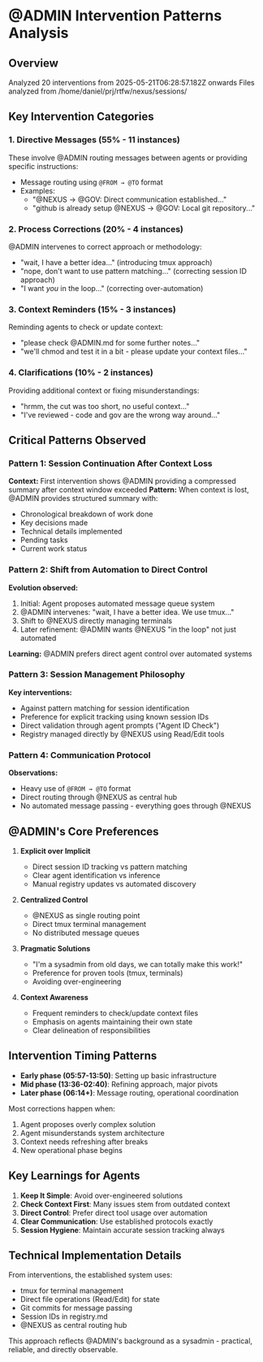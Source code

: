 # @ADMIN Intervention Patterns Analysis

## Overview
Analyzed 20 interventions from 2025-05-21T06:28:57.182Z onwards
Files analyzed from /home/daniel/prj/rtfw/nexus/sessions/

## Key Intervention Categories

### 1. **Directive Messages** (55% - 11 instances)
These involve @ADMIN routing messages between agents or providing specific instructions:
- Message routing using `@FROM → @TO` format
- Examples:
  - "@NEXUS → @GOV: Direct communication established..."
  - "github is already setup @NEXUS → @GOV: Local git repository..."

### 2. **Process Corrections** (20% - 4 instances)
@ADMIN intervenes to correct approach or methodology:
- "wait, I have a better idea..." (introducing tmux approach)
- "nope, don't want to use pattern matching..." (correcting session ID approach)
- "I want *you* in the loop..." (correcting over-automation)

### 3. **Context Reminders** (15% - 3 instances)
Reminding agents to check or update context:
- "please check @ADMIN.md for some further notes..."
- "we'll chmod and test it in a bit - please update your context files..."

### 4. **Clarifications** (10% - 2 instances)
Providing additional context or fixing misunderstandings:
- "hrmm, the cut was too short, no useful context..."
- "I've reviewed - code and gov are the wrong way around..."

## Critical Patterns Observed

### Pattern 1: Session Continuation After Context Loss
**Context:** First intervention shows @ADMIN providing a compressed summary after context window exceeded
**Pattern:** When context is lost, @ADMIN provides structured summary with:
- Chronological breakdown of work done
- Key decisions made
- Technical details implemented
- Pending tasks
- Current work status

### Pattern 2: Shift from Automation to Direct Control
**Evolution observed:**
1. Initial: Agent proposes automated message queue system
2. @ADMIN intervenes: "wait, I have a better idea. We use tmux..."
3. Shift to @NEXUS directly managing terminals
4. Later refinement: @ADMIN wants @NEXUS "in the loop" not just automated

**Learning:** @ADMIN prefers direct agent control over automated systems

### Pattern 3: Session Management Philosophy
**Key interventions:**
- Against pattern matching for session identification
- Preference for explicit tracking using known session IDs
- Direct validation through agent prompts ("Agent ID Check")
- Registry managed directly by @NEXUS using Read/Edit tools

### Pattern 4: Communication Protocol
**Observations:**
- Heavy use of `@FROM → @TO` format
- Direct routing through @NEXUS as central hub
- No automated message passing - everything goes through @NEXUS

## @ADMIN's Core Preferences

1. **Explicit over Implicit**
   - Direct session ID tracking vs pattern matching
   - Clear agent identification vs inference
   - Manual registry updates vs automated discovery

2. **Centralized Control**
   - @NEXUS as single routing point
   - Direct tmux terminal management
   - No distributed message queues

3. **Pragmatic Solutions**
   - "I'm a sysadmin from old days, we can totally make this work!"
   - Preference for proven tools (tmux, terminals)
   - Avoiding over-engineering

4. **Context Awareness**
   - Frequent reminders to check/update context files
   - Emphasis on agents maintaining their own state
   - Clear delineation of responsibilities

## Intervention Timing Patterns

- **Early phase (05:57-13:50)**: Setting up basic infrastructure
- **Mid phase (13:36-02:40)**: Refining approach, major pivots
- **Later phase (06:14+)**: Message routing, operational coordination

Most corrections happen when:
1. Agent proposes overly complex solution
2. Agent misunderstands system architecture
3. Context needs refreshing after breaks
4. New operational phase begins

## Key Learnings for Agents

1. **Keep It Simple**: Avoid over-engineered solutions
2. **Check Context First**: Many issues stem from outdated context
3. **Direct Control**: Prefer direct tool usage over automation
4. **Clear Communication**: Use established protocols exactly
5. **Session Hygiene**: Maintain accurate session tracking always

## Technical Implementation Details

From interventions, the established system uses:
- tmux for terminal management
- Direct file operations (Read/Edit) for state
- Git commits for message passing
- Session IDs in registry.md
- @NEXUS as central routing hub

This approach reflects @ADMIN's background as a sysadmin - practical, reliable, and directly observable.